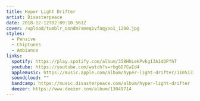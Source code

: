 ```yaml
---
title: Hyper Light Drifter
artist: Disasterpeace
date: 2018-12-12T02:09:10.561Z
cover: /upload/tumblr_oondm7xmeq1vfaqyoo1_1280.jpg
styles:
  - Pensive
  - Chiptunes
  - Ambiance
links:
  spotify: https://play.spotify.com/album/358HhLekPvkg13A1dDPfhT
  youtube: https://youtube.com/watch?v=rbg6D7CwId4
  applemusic: https://music.apple.com/album/hyper-light-drifter/1105137237
  soundcloud: ""
  bandcamp: https://music.disasterpeace.com/album/hyper-light-drifter
  deezer: https://www.deezer.com/album/13049714
---
```

